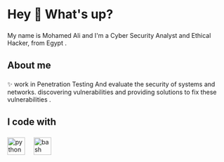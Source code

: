 <h1 align="left">Hey 👋 What's up?</h1>

###

<p align="left">My name is Mohamed Ali and I'm a Cyber Security Analyst and Ethical Hacker, from Egypt .</p>

###

<h2 align="left">About me</h2>

###

<p align="left">✨ work in Penetration Testing And evaluate the security of systems and networks. discovering vulnerabilities and providing solutions to fix these vulnerabilities .</p>

###

<h2 align="left">I code with</h2>

###

<div align="left">
  <img src="https://cdn.jsdelivr.net/gh/devicons/devicon/icons/python/python-original.svg" height="40" alt="python logo"  />
  <img width="12" />
  <img src="https://cdn.jsdelivr.net/gh/devicons/devicon/icons/bash/bash-original.svg" height="40" alt="bash logo"  />
</div>

###
